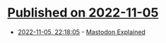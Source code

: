 # [Published on 2022-11-05](index.md)

* [2022-11-05, 22:18:05](https://news.ycombinator.com/item?id=33486497) - [Mastodon Explained](https://mastodon.ie/@Ciaraioch/109287818715515862)
